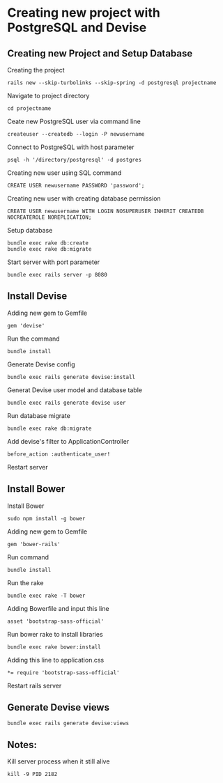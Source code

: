 # Creating new project with PostgreSQL and Devise

## Creating new Project and Setup Database
Creating the project
```
rails new --skip-turbolinks --skip-spring -d postgresql projectname
```

Navigate to project directory
``` 
cd projectname
```

Ceate new PostgreSQL user via command line
```
createuser --createdb --login -P newusername
```

Connect to PostgreSQL with host parameter
``` 
psql -h '/directory/postgresql' -d postgres
```

Creating new user using SQL command
```
CREATE USER newusername PASSWORD 'password';
```

Creating new user with creating database permission
``` 
CREATE USER newusername WITH LOGIN NOSUPERUSER INHERIT CREATEDB NOCREATEROLE NOREPLICATION;
```

Setup database
``` 
bundle exec rake db:create
bundle exec rake db:migrate
```

Start server with port parameter
```
bundle exec rails server -p 8080
```

## Install Devise 
Adding new gem to Gemfile
```
gem 'devise'
```

Run the command
``` 
bundle install
```

Generate Devise config
```
bundle exec rails generate devise:install
```

Generat Devise user model and database table
``` 
bundle exec rails generate devise user
```

Run database migrate
``` 
bundle exec rake db:migrate
```

Add devise's filter to ApplicationController
``` 
before_action :authenticate_user!
```

Restart server

## Install Bower
Install Bower
``` 
sudo npm install -g bower
```

Adding new gem to Gemfile
``` 
gem 'bower-rails'
```

Run command
``` 
bundle install
``` 

Run the rake
``` 
bundle exec rake -T bower
```

Adding Bowerfile and input this line
``` 
asset 'bootstrap-sass-official'
```

Run bower rake to install libraries
``` 
bundle exec rake bower:install
```

Adding this line to application.css
```
*= require 'bootstrap-sass-official'
```

Restart rails server 

## Generate Devise views
``` 
bundle exec rails generate devise:views
```

## Notes: 
Kill server process when it still alive
```
kill -9 PID 2182
```